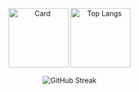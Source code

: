 <div align="center">

<img alt="Card" src="https://github-readme-stats.vercel.app/api?username=gxskpo&theme=github_dark" height="120px">
<img alt="Top Langs" src="https://github-readme-stats.vercel.app/api/top-langs/?username=gxskpo&layout=compact&theme=github_dark&hide=css" height="120px">

![GitHub Streak](https://github-readme-streak-stats.herokuapp.com?user=gxskpo&theme=dark&hide_border=true)

</div>
